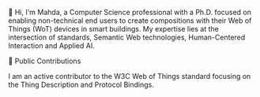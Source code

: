 👋 Hi, I'm Mahda, a Computer Science professional with a Ph.D. focused on enabling non-technical end users to create compositions with their Web of Things (WoT) devices in smart buildings. My expertise lies at the intersection of standards, Semantic Web technologies, Human-Centered Interaction and Applied AI.


🔗 Public Contributions

I am an active contributor to the W3C Web of Things standard focusing on the Thing Description and Protocol Bindings.


<!--
**mahdanoura/MahdaNoura** is a ✨ _special_ ✨ repository because its `README.md` (this file) appears on your GitHub profile.

Here are some ideas to get you started:

- 🔭 I’m currently working on ...
- 🌱 I’m currently learning ...
- 👯 I’m looking to collaborate on ...
- 🤔 I’m looking for help with ...
- 💬 Ask me about ...
- 📫 How to reach me: ...
- 😄 Pronouns: ...
- ⚡ Fun fact: ...
-->
